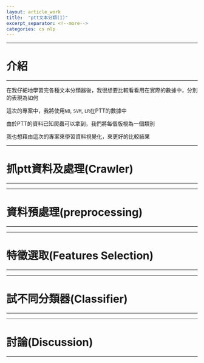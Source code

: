 ```yaml
---
layout: article_work
title:  "ptt文本分類(I)"
excerpt_separator: <!--more-->
categories: cs nlp
---
```


---
# 介紹
---

在我仔細地學習完各種文本分類器後，我很想要比較看看用在實際的數據中，分別的表現為如何

這次的專案中，我將使用`NB`, `SVM`, `LR`在PTT的數據中

由於PTT的資料已知爬蟲可以拿到，我們將每個版視為一個類別

我也想藉由這次的專案來學習資料視覺化，來更好的比較結果

<!--more-->

---
# 抓ptt資料及處理(Crawler)
---



---
# 資料預處理(preprocessing)
---

---
# 特徵選取(Features Selection)
---

---
# 試不同分類器(Classifier)
---

---
# 討論(Discussion)
---